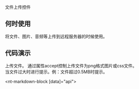 文件上传控件

## 何时使用

将文件、图片、音频等上传到远程服务器的时候使用。

## 代码演示

<div class="grid-x grid-margin-x">
  <div class="medium-6 large-6 cell">
    <nt-example>
      <nt-example-showcase>
        <example-file-basic></example-file-basic>
      </nt-example-showcase>
      <nt-example-legend title="基本">上传文件。</nt-example-legend>
      <nt-example-code [code]="basicCode"></nt-example-code>
    </nt-example>
    <nt-example>
      <nt-example-showcase>
        <example-file-accept></example-file-accept>
      </nt-example-showcase>
      <nt-example-legend title="控制上传文件类型">通过属性accept控制上传文件为png格式图片或css文件。</nt-example-legend>
      <nt-example-code [code]="acceptCode"></nt-example-code>
    </nt-example>
  </div>
  <div class="medium-6 large-6 cell">
    <nt-example>
      <nt-example-showcase>
        <example-file-event></example-file-event>
      </nt-example-showcase>
      <nt-example-legend title="错误处理">当文件过大时进行提示。例：文件超过0.5MB时提示。</nt-example-legend>
      <nt-example-code [code]="eventCode"></nt-example-code>
    </nt-example>
  </div>
</div>

<nt-markdown-block [data]="api"></nt-markdown-block>
